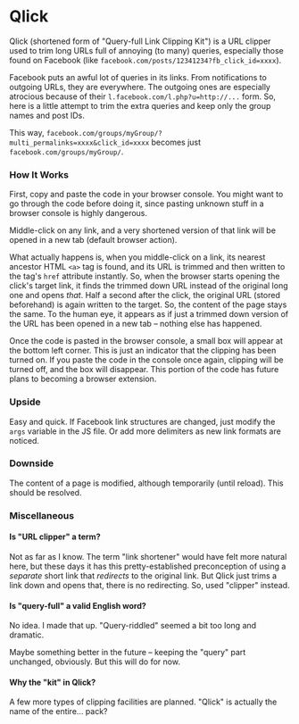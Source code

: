 # Qlick

Qlick (shortened form of "Query-full Link Clipping Kit") is a URL clipper used to trim long URLs full of annoying (to many) queries, especially those found on Facebook (like `facebook.com/posts/12341234?fb_click_id=xxxx`).

Facebook puts an awful lot of queries in its links. From notifications to outgoing URLs, they are everywhere. The outgoing ones are especially atrocious because of their `l.facebook.com/l.php?u=http://...` form. So, here is a little attempt to trim the extra queries and keep only the group names and post IDs.

This way, `facebook.com/groups/myGroup/?multi_permalinks=xxxx&click_id=xxxx` becomes just `facebook.com/groups/myGroup/`.

### How It Works

First, copy and paste the code in your browser console. You might want to go through the code before doing it, since pasting unknown stuff in a browser console is highly dangerous.

Middle-click on any link, and a very shortened version of that link will be opened in a new tab (default browser action).

What actually happens is, when you middle-click on a link, its nearest ancestor HTML `<a>` tag is found, and its URL is trimmed and then written to the tag's `href` attribute instantly. So, when the browser starts opening the click's target link, it finds the trimmed down URL instead of the original long one and opens _that_. Half a second after the click, the original URL (stored beforehand) is again written to the target. So, the content of the page stays the same. To the human eye, it appears as if just a trimmed down version of the URL has been opened in a new tab – nothing else has happened.

Once the code is pasted in the browser console, a small box will appear at the bottom left corner. This is just an indicator that the clipping has been turned on. If you paste the code in the console once again, clipping will be turned off, and the box will disappear. This portion of the code has future plans to becoming a browser extension.

### Upside

Easy and quick. If Facebook link structures are changed, just modify the `args` variable in the JS file. Or add more delimiters as new link formats are noticed.

### Downside

The content of a page is modified, although temporarily (until reload). This should be resolved.

### Miscellaneous

#### Is "URL clipper" a term?

Not as far as I know. The term "link shortener" would have felt more natural here, but these days it has this pretty-established preconception of using a _separate_ short link that _redirects_ to the original link. But Qlick just trims a link down and opens that, there is no redirecting. So, used "clipper" instead.

#### Is "query-full" a valid English word?

No idea. I made that up. "Query-riddled" seemed a bit too long and dramatic.

Maybe something better in the future – keeping the "query" part unchanged, obviously. But this will do for now.

#### Why the "kit" in Qlick?

A few more types of clipping facilities are planned. "Qlick" is actually the name of the entire... pack?